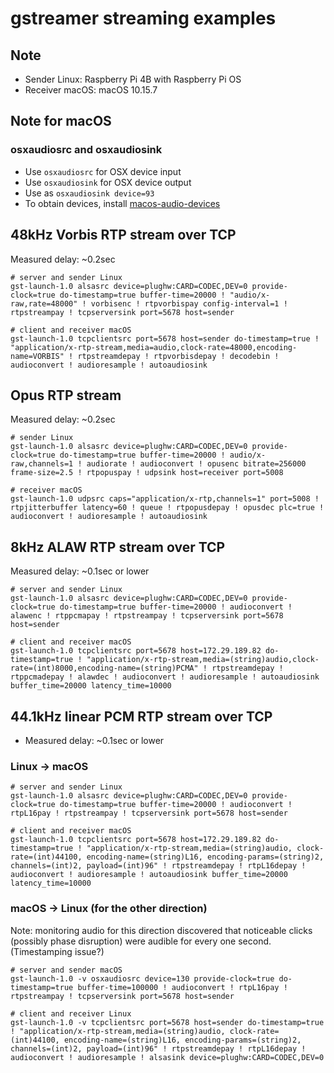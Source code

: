 # gstreamer streaming examples

## Note

* Sender Linux: Raspberry Pi 4B with Raspberry Pi OS
* Receiver macOS: macOS 10.15.7

## Note for macOS

### osxaudiosrc and osxaudiosink

* Use `osxaudiosrc` for OSX device input
* Use `osxaudiosink` for OSX device output
* Use as `osxaudiosink device=93`
* To obtain devices, install [macos-audio-devices](https://github.com/karaggeorge/macos-audio-devices)

## 48kHz Vorbis RTP stream over TCP

Measured delay: ~0.2sec

```shell
# server and sender Linux
gst-launch-1.0 alsasrc device=plughw:CARD=CODEC,DEV=0 provide-clock=true do-timestamp=true buffer-time=20000 ! "audio/x-raw,rate=48000" ! vorbisenc ! rtpvorbispay config-interval=1 ! rtpstreampay ! tcpserversink port=5678 host=sender
```

```shell
# client and receiver macOS
gst-launch-1.0 tcpclientsrc port=5678 host=sender do-timestamp=true ! "application/x-rtp-stream,media=audio,clock-rate=48000,encoding-name=VORBIS" ! rtpstreamdepay ! rtpvorbisdepay ! decodebin ! audioconvert ! audioresample ! autoaudiosink
```

## Opus RTP stream 

Measured delay: ~0.2sec

```shell
# sender Linux
gst-launch-1.0 alsasrc device=plughw:CARD=CODEC,DEV=0 provide-clock=true do-timestamp=true buffer-time=20000 ! audio/x-raw,channels=1 ! audiorate ! audioconvert ! opusenc bitrate=256000 frame-size=2.5 ! rtpopuspay ! udpsink host=receiver port=5008
```

```shell
# receiver macOS
gst-launch-1.0 udpsrc caps="application/x-rtp,channels=1" port=5008 ! rtpjitterbuffer latency=60 ! queue ! rtpopusdepay ! opusdec plc=true ! audioconvert ! audioresample ! autoaudiosink
```

## 8kHz ALAW RTP stream over TCP

Measured delay: ~0.1sec or lower

```shell
# server and sender Linux
gst-launch-1.0 alsasrc device=plughw:CARD=CODEC,DEV=0 provide-clock=true do-timestamp=true buffer-time=20000 ! audioconvert ! alawenc ! rtppcmapay ! rtpstreampay ! tcpserversink port=5678 host=sender
```

```shell
# client and receiver macOS
gst-launch-1.0 tcpclientsrc port=5678 host=172.29.189.82 do-timestamp=true ! "application/x-rtp-stream,media=(string)audio,clock-rate=(int)8000,encoding-name=(string)PCMA" ! rtpstreamdepay ! rtppcmadepay ! alawdec ! audioconvert ! audioresample ! autoaudiosink buffer_time=20000 latency_time=10000
```

## 44.1kHz linear PCM RTP stream over TCP

* Measured delay: ~0.1sec or lower

### Linux -> macOS

```shell
# server and sender Linux
gst-launch-1.0 alsasrc device=plughw:CARD=CODEC,DEV=0 provide-clock=true do-timestamp=true buffer-time=20000 ! audioconvert ! rtpL16pay ! rtpstreampay ! tcpserversink port=5678 host=sender
```

```shell
# client and receiver macOS
gst-launch-1.0 tcpclientsrc port=5678 host=172.29.189.82 do-timestamp=true ! "application/x-rtp-stream,media=(string)audio, clock-rate=(int)44100, encoding-name=(string)L16, encoding-params=(string)2, channels=(int)2, payload=(int)96" ! rtpstreamdepay ! rtpL16depay ! audioconvert ! audioresample ! autoaudiosink buffer_time=20000 latency_time=10000
```

### macOS -> Linux (for the other direction)

Note: monitoring audio for this direction discovered that noticeable clicks (possibly phase disruption) were audible for every one second. (Timestamping issue?)

```
# server and sender macOS
gst-launch-1.0 -v osxaudiosrc device=130 provide-clock=true do-timestamp=true buffer-time=100000 ! audioconvert ! rtpL16pay ! rtpstreampay ! tcpserversink port=5678 host=sender
```

```
# client and receiver Linux
gst-launch-1.0 -v tcpclientsrc port=5678 host=sender do-timestamp=true ! "application/x-rtp-stream,media=(string)audio, clock-rate=(int)44100, encoding-name=(string)L16, encoding-params=(string)2, channels=(int)2, payload=(int)96" ! rtpstreamdepay ! rtpL16depay ! audioconvert ! audioresample ! alsasink device=plughw:CARD=CODEC,DEV=0
```
